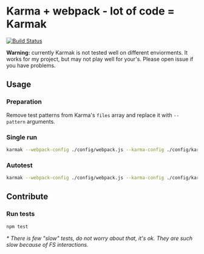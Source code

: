 # Karma + webpack - lot of code = Karmak
[![Build Status](https://travis-ci.org/kossnocorp/karmak.svg)](https://travis-ci.org/kossnocorp/karmak)

**Warning:** currently Karmak is not tested well on different enviorments.
It works for my project, but may not play well for your's. Please open issue
if you have problems.


## Usage

### Preparation

Remove test patterns from Karma's `files` array and replace it with
`--pattern` arguments.

### Single run

``` sh
karmak --webpack-config ./config/webpack.js --karma-config ./config/karma.js --pattern 'spec/spec_helper.js' --pattern 'spec/**/*_spec.js*' --single-run
```

### Autotest

``` sh
karmak --webpack-config ./config/webpack.js --karma-config ./config/karma.js --pattern 'spec/spec_helper.js' --pattern 'spec/**/*_spec.js*'
```

## Contribute

### Run tests

``` sh
npm test
```

_* There is few "slow" tests, do not worry about that, it's ok. They are
such slow because of FS interactions._

